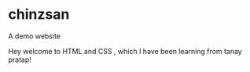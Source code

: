 # chinzsan
A demo website

Hey welcome to HTML and CSS , which I have been learning from tanay pratap!